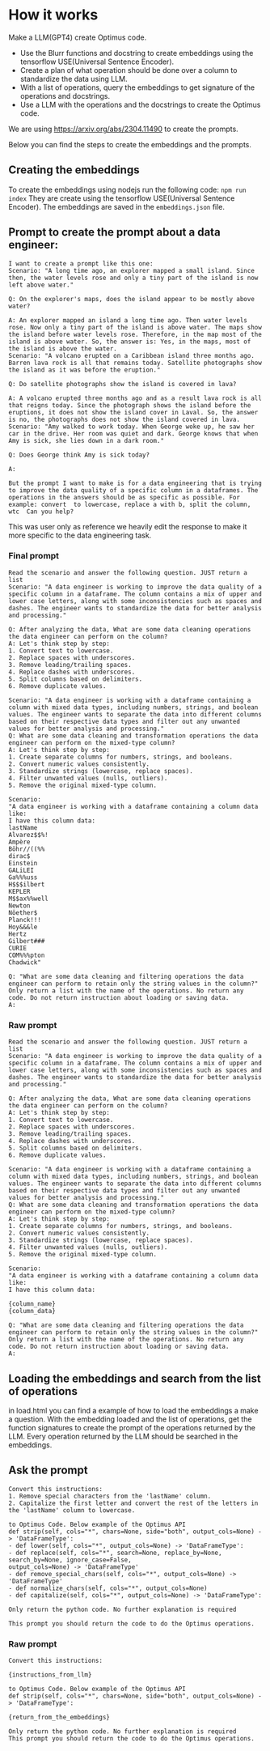 # How it works

Make a LLM(GPT4) create Optimus code.

* Use the Blurr functions and docstring to create embeddings using the tensorflow USE(Universal Sentence Encoder).
* Create a plan of what operation should be done over a column to standardize the data using LLM.
* With a list of operations, query the embeddings to get signature of the operations and docstrings.
* Use a LLM with the operations and the docstrings to create the Optimus code. 

We are using https://arxiv.org/abs/2304.11490 to create the prompts.

Below you can find the steps to create the embeddings and the prompts.

## Creating the embeddings

To create the embeddings using nodejs run the following code:
`npm run index`
They are create using the tensorflow USE(Universal Sentence Encoder). The embeddings are saved in the `embeddings.json`
file.

## Prompt to create the prompt about a data engineer:

```
I want to create a prompt like this one:
Scenario: "A long time ago, an explorer mapped a small island. Since then, the water levels rose and only a tiny part of the island is now left above water."

Q: On the explorer's maps, does the island appear to be mostly above water?

A: An explorer mapped an island a long time ago. Then water levels rose. Now only a tiny part of the island is above water. The maps show the island before water levels rose. Therefore, in the map most of the island is above water. So, the answer is: Yes, in the maps, most of the island is above the water.
Scenario: "A volcano erupted on a Caribbean island three months ago. Barren lava rock is all that remains today. Satellite photographs show the island as it was before the eruption."

Q: Do satellite photographs show the island is covered in lava?

A: A volcano erupted three months ago and as a result lava rock is all that reigns today. Since the photograph shows the island before the eruptions, it does not show the island cover in Laval. So, the answer is no, the photographs does not show the island covered in lava.
Scenario: "Amy walked to work today. When George woke up, he saw her car in the drive. Her room was quiet and dark. George knows that when Amy is sick, she lies down in a dark room."

Q: Does George think Amy is sick today?

A:

But the prompt I want to make is for a data engineering that is trying to improve the data quality of a specific column in a dataframes. The operations in the answers should be as specific as possible. For example: convert  to lowercase, replace a with b, split the column, wtc  Can you help?
```

This was user only as reference we heavily edit the response to make it more specific to the data engineering task.

### Final prompt

```
Read the scenario and answer the following question. JUST return a list
Scenario: "A data engineer is working to improve the data quality of a specific column in a dataframe. The column contains a mix of upper and lower case letters, along with some inconsistencies such as spaces and dashes. The engineer wants to standardize the data for better analysis and processing."

Q: After analyzing the data, What are some data cleaning operations the data engineer can perform on the column?
A: Let's think step by step:
1. Convert text to lowercase.
2. Replace spaces with underscores.
3. Remove leading/trailing spaces.
4. Replace dashes with underscores.
5. Split columns based on delimiters.
6. Remove duplicate values.

Scenario: "A data engineer is working with a dataframe containing a column with mixed data types, including numbers, strings, and boolean values. The engineer wants to separate the data into different columns based on their respective data types and filter out any unwanted values for better analysis and processing."
Q: What are some data cleaning and transformation operations the data engineer can perform on the mixed-type column?
A: Let's think step by step:
1. Create separate columns for numbers, strings, and booleans.
2. Convert numeric values consistently.
3. Standardize strings (lowercase, replace spaces).
4. Filter unwanted values (nulls, outliers).
5. Remove the original mixed-type column.

Scenario:
"A data engineer is working with a dataframe containing a column data like:
I have this column data:
lastName
Alvarez$$%!
Ampère
Böhr//((%%
dirac$
Einstein
GALiLEI
Ga%%%uss
H$$$ilbert
KEPLER
M$$ax%%well
Newton
Nöether$
Planck!!!
Hoy&&&le
Hertz
Gilbert###
CURIE
COM%%%pton
Chadwick"

Q: "What are some data cleaning and filtering operations the data engineer can perform to retain only the string values in the column?"
Only return a list with the name of the operations. No return any code. Do not return instruction about loading or saving data.
A:
```

### Raw prompt

```
Read the scenario and answer the following question. JUST return a list
Scenario: "A data engineer is working to improve the data quality of a specific column in a dataframe. The column contains a mix of upper and lower case letters, along with some inconsistencies such as spaces and dashes. The engineer wants to standardize the data for better analysis and processing."

Q: After analyzing the data, What are some data cleaning operations the data engineer can perform on the column?
A: Let's think step by step:
1. Convert text to lowercase.
2. Replace spaces with underscores.
3. Remove leading/trailing spaces.
4. Replace dashes with underscores.
5. Split columns based on delimiters.
6. Remove duplicate values.

Scenario: "A data engineer is working with a dataframe containing a column with mixed data types, including numbers, strings, and boolean values. The engineer wants to separate the data into different columns based on their respective data types and filter out any unwanted values for better analysis and processing."
Q: What are some data cleaning and transformation operations the data engineer can perform on the mixed-type column?
A: Let's think step by step:
1. Create separate columns for numbers, strings, and booleans.
2. Convert numeric values consistently.
3. Standardize strings (lowercase, replace spaces).
4. Filter unwanted values (nulls, outliers).
5. Remove the original mixed-type column.

Scenario:
"A data engineer is working with a dataframe containing a column data like:
I have this column data:

{column_name}
{column_data}

Q: "What are some data cleaning and filtering operations the data engineer can perform to retain only the string values in the column?"
Only return a list with the name of the operations. No return any code. Do not return instruction about loading or saving data.
A:
```

## Loading the embeddings and search from the list of operations

in load.html you can find a example of how to load the embeddings a make a question.
With the embedding loaded and the list of operations, get the function signatures to create the prompt of the operations
returned by the LLM.
Every operation returned by the LLM should be searched in the embeddings.

## Ask the prompt

```
Convert this instructions:
1. Remove special characters from the 'lastName' column.
2. Capitalize the first letter and convert the rest of the letters in the 'lastName' column to lowercase.

to Optimus Code. Below example of the Optimus API
def strip(self, cols="*", chars=None, side="both", output_cols=None) -> 'DataFrameType':
- def lower(self, cols="*", output_cols=None) -> 'DataFrameType':
- def replace(self, cols="*", search=None, replace_by=None, search_by=None, ignore_case=False,
output_cols=None) -> 'DataFrameType'
- def remove_special_chars(self, cols="*", output_cols=None) -> 'DataFrameType'
- def normalize_chars(self, cols="*", output_cols=None)
- def capitalize(self, cols="*", output_cols=None) -> 'DataFrameType':

Only return the python code. No further explanation is required

This prompt you should return the code to do the Optimus operations.
```

### Raw prompt

```
Convert this instructions:

{instructions_from_llm}

to Optimus Code. Below example of the Optimus API
def strip(self, cols="*", chars=None, side="both", output_cols=None) -> 'DataFrameType':

{return_from_the_embeddings}

Only return the python code. No further explanation is required
This prompt you should return the code to do the Optimus operations.
```

